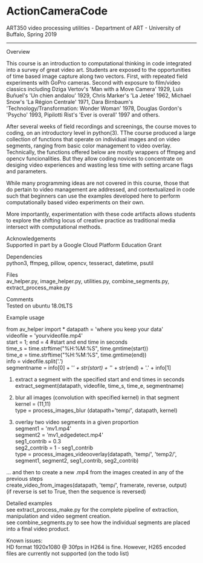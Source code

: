 # ActionCameraCode
ART350 video processing utilities - Department of ART - University of Buffalo, Spring 2019  

------------------------------------------------------------------------------------------------------------------------------
Overview

This course is an introduction to computational thinking in code integrated into a survey of great video art. Students are exposed to the opportunities of time based image capture along two vectors. First, with repeated field experiments with GoPro cameras. Second with exposure to film/video classics including Dziga Vertov's 'Man with a Move Camera' 1929, Luis Buñuel's 'Un chien andalou' 1929, Chris Marker's 'La Jetée' 1962, Michael Snow's 'La Région Centrale' 1971, Dara Birnbaum's 'Technology/Transformation: Wonder Woman' 1978, Douglas Gordon's 'Psycho' 1993, Pipilotti Rist's 'Ever is overall' 1997 and others. 

After several weeks of field recordings and screenings, the course moves to coding, on an introductory level in python(3). TThe course produced a large collection of functions that operate on individual images and on video segments, ranging from basic color management to video overlay. Technically, the functions offered below are mostly wrappers of ffmpeg and opencv funcionalities. But they allow coding novices to concentrate on desiging video experiences and wasting less time with setting arcane flags and parameters.

While many programming ideas are not covered in this course, those that do pertain to video management are addressed, and contextualized in code such that beginners can use the examples developed here to perform computationally based video experiments on their own.

More importantly, experimentation with these code artifacts allows students to explore the shifting locus of creative practice as traditional media intersect with computational methods.


Acknowledgements  
Supported in part by a Google Cloud Platform Education Grant  

Dependencies  
python3, ffmpeg, pillow, opencv, tesseract, datetime, psutil

Files  
av_helper.py, image_helper.py, utilities.py, combine_segments.py, extract_process_make.py

Comments  
Tested on ubuntu 18.0tLTS  

Example usage

from av_helper import * 
datapath = 'where you keep your data'  
videofile = 'yourvideofile.mp4'  
start = 1; end = 4  #start and end time in seconds  
time_s = time.strftime("%H:%M:%S", time.gmtime(start))  
time_e = time.strftime("%H:%M:%S", time.gmtime(end))  
info = videofile.split('.')  
segmentname = info[0] + '_' + str(start) + '_' + str(end) + '.' + info[1]  

1) extract a segment with the specified start and end times in seconds  
extract_segment(datapath, videofile, time_s, time_e, segmentname)

2) blur all images (convolution with specified kernel) in that segment  
kernel = (11,11)  
type = process_images_blur (datapath+'temp/', datapath, kernel)


3) overlay two video segments in a given proportion  
segment1 = 'mv1.mp4'  
segment2 = 'mv1_edgedetect.mp4'  
seg1_contrib = 0.3  
seg2_contrib = 1 - seg1_contrib  
type = process_images_videooverlay(datapath, 'temp/', 'temp2/', segment1, segment2, seg1_contrib, seg2_contrib)


... and then to create a new .mp4 from the images created in any of the previous steps  
create_video_from_images(datapath, 'temp/', framerate, reverse, output)  
(if reverse is set to True, then the sequence is reversed) 

Detailed examples  
see extract_process_make.py for the complete pipeline of extraction, manipulation and video segment creation.  
see combine_segments.py to see how the individual segments are placed into a final video product.


Known issues:  
HD format 1920x1080 @ 30fps in H264 is fine. However, H265 encoded files are currently not supported (on the todo list)


